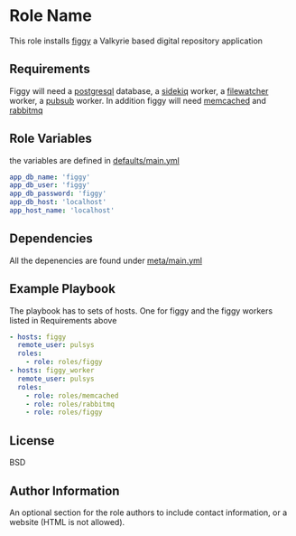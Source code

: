 Role Name
=========

This role installs [figgy](https://github.com/pulibrary/figgy) a Valkyrie based digital repository application

Requirements
------------

Figgy will need a [postgresql](../psql/) database, a [sidekiq](../sidekiq) worker, a [filewatcher](../filewatcher) worker, a [pubsub](../figgy_pubsub_worker) worker.
In addition figgy will need [memcached](../memcached) and [rabbitmq](../rabbitmq)

Role Variables
--------------

the variables are defined in [defaults/main.yml](defaults/main.yml)

```yaml
app_db_name: 'figgy'
app_db_user: 'figgy'
app_db_password: 'figgy'
app_db_host: 'localhost'
app_host_name: 'localhost'
```

Dependencies
------------

All the depenencies are found under [meta/main.yml](meta/main.yml)

Example Playbook
----------------

The playbook has to sets of hosts. One for figgy and the figgy workers listed in Requirements above

```yaml
- hosts: figgy
  remote_user: pulsys
  roles:
    - role: roles/figgy
- hosts: figgy_worker
  remote_user: pulsys
  roles:
    - role: roles/memcached
    - role: roles/rabbitmq
    - role: roles/figgy
```

License
-------

BSD

Author Information
------------------

An optional section for the role authors to include contact information, or a
website (HTML is not allowed).
